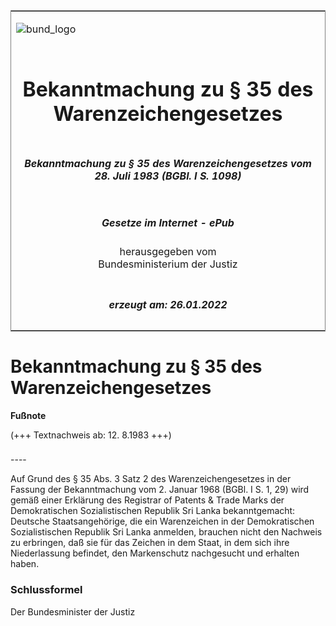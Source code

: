 <span id="DECKBLATT.html"></span>

<table border="0" frame="border" width="100%">

<tr valign="top">

<td align="left">

![bund\_logo](BfJ_2021_Web_de_de.gif)

</td>

<td align="right">

 

</td>

</tr>

<tr align="center" valign="middle">

<td colspan="2">

# Bekanntmachung zu § 35 des Warenzeichengesetzes

</td>

</tr>

<tr align="center" valign="middle">

<td colspan="2">

##### Bekanntmachung zu § 35 des Warenzeichengesetzes vom 28. Juli 1983 (BGBl. I S. 1098)

</td>

</tr>

<tr align="center" valign="middle">

<td colspan="2">

  
  

##### Gesetze im Internet - ePub  
  
herausgegeben vom  
Bundesministerium der Justiz

</td>

</tr>

<tr align="center" valign="bottom">

<td colspan="2">

  
  

##### erzeugt am: 26.01.2022

</td>

</tr>

</table>

<span id="BJNR010980983.html"></span>

# Bekanntmachung zu § 35 des Warenzeichengesetzes

<div>

  
**Fußnote**

<div class="jnhtml">

<div>

<div class="jurAbsatz">

(+++ Textnachweis ab: 12. 8.1983 +++)

</div>

</div>

</div>

</div>

<span id="BJNR010980983BJNE000100307.html"></span>

###   
\----

<div>

<div class="jnhtml">

<div>

<div class="jurAbsatz">

Auf Grund des § 35 Abs. 3 Satz 2 des Warenzeichengesetzes in der Fassung
der Bekanntmachung vom 2. Januar 1968 (BGBl. I S. 1, 29) wird gemäß
einer Erklärung des Registrar of Patents & Trade Marks der
Demokratischen Sozialistischen Republik Sri Lanka bekanntgemacht:  
Deutsche Staatsangehörige, die ein Warenzeichen in der Demokratischen
Sozialistischen Republik Sri Lanka anmelden, brauchen nicht den Nachweis
zu erbringen, daß sie für das Zeichen in dem Staat, in dem sich ihre
Niederlassung befindet, den Markenschutz nachgesucht und erhalten haben.

</div>

</div>

</div>

</div>

<span id="BJNR010980983BJNE000200307.html"></span>

### Schlussformel  

<div>

<div class="jnhtml">

<div>

<div class="jurAbsatz">

Der Bundesminister der Justiz

</div>

</div>

</div>

</div>
